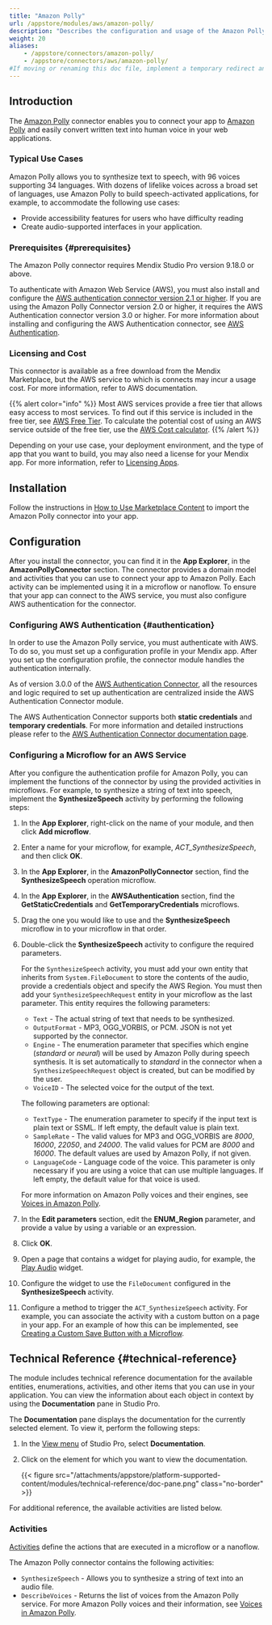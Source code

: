 ```yaml
---
title: "Amazon Polly"
url: /appstore/modules/aws/amazon-polly/
description: "Describes the configuration and usage of the Amazon Polly connector, which is available in the Mendix Marketplace. Amazon Polly uses deep learning technologies to synthesize natural-sounding human speech, so you can convert articles to speech."
weight: 20
aliases:
    - /appstore/connectors/amazon-polly/
    - /appstore/connectors/aws/amazon-polly/
#If moving or renaming this doc file, implement a temporary redirect and let the respective team know they should update the URL in the product. See Mapping to Products for more details. 
---
```


## Introduction

The [Amazon Polly](https://marketplace.mendix.com/link/component/205068) connector enables you to connect your app to [Amazon Polly](https://aws.amazon.com/polly/) and easily convert written text into human voice in your web applications.

### Typical Use Cases

Amazon Polly allows you to synthesize text to speech, with 96 voices supporting 34 languages. With dozens of lifelike voices across a broad set of languages, use Amazon Polly to build speech-activated applications, for example, to accommodate the following use cases:

* Provide accessibility features for users who have difficulty reading
* Create audio-supported interfaces in your application.

### Prerequisites {#prerequisites}

The Amazon Polly connector requires Mendix Studio Pro version 9.18.0 or above.

To authenticate with Amazon Web Service (AWS), you must also install and configure the [AWS authentication connector version 2.1 or higher](https://marketplace.mendix.com/link/component/120333). If you are using the Amazon Polly Connector version 2.0 or higher, it requires the AWS Authentication connector version 3.0 or higher. For more information about installing and configuring the AWS Authentication connector, see [AWS Authentication](/appstore/modules/aws/aws-authentication/).

### Licensing and Cost

This connector is available as a free download from the Mendix Marketplace, but the AWS service to which is connects may incur a usage cost. For more information, refer to AWS documentation.

{{% alert color="info" %}}
Most AWS services provide a free tier that allows easy access to most services. To find out if this service is included in the free tier, see [AWS Free Tier](https://aws.amazon.com/free/). To calculate the potential cost of using an AWS service outside of the free tier, use the [AWS Cost calculator](https://calculator.aws/).
{{% /alert %}}

Depending on your use case, your deployment environment, and the type of app that you want to build, you may also need a license for your Mendix app. For more information, refer to [Licensing Apps](/developerportal/deploy/licensing-apps-outside-mxcloud/).

## Installation

Follow the instructions in [How to Use Marketplace Content](/appstore/use-content/) to import the Amazon Polly connector into your app.

## Configuration

After you install the connector, you can find it in the **App Explorer**, in the **AmazonPollyConnector** section. The connector provides a domain model and activities that you can use to connect your app to Amazon Polly. Each activity can be implemented using it in a microflow or nanoflow. To ensure that your app can connect to the AWS service, you must also configure AWS authentication for the connector.

### Configuring AWS Authentication {#authentication}

In order to use the Amazon Polly service, you must authenticate with AWS. To do so, you must set up a configuration profile in your Mendix app. After you set up the configuration profile, the connector module handles the authentication internally.

As of version 3.0.0 of the [AWS Authentication Connector](https://marketplace.mendix.com/link/component/120333), all the resources and logic required to set up authentication are centralized inside the AWS Authentication Connector module. 

The AWS Authentication Connector supports both **static credentials** and **temporary credentials**. For more information and detailed instructions please refer to the [AWS Authentication Connector documentation page](/appstore/modules/aws/aws-authentication/).

### Configuring a Microflow for an AWS Service

After you configure the authentication profile for Amazon Polly, you can implement the functions of the connector by using the provided activities in microflows. For example, to synthesize a string of text into speech, implement the **SynthesizeSpeech** activity by performing the following steps:

1. In the **App Explorer**, right-click on the name of your module, and then click **Add microflow**.
2. Enter a name for your microflow, for example, *ACT_SynthesizeSpeech*, and then click **OK**.
3. In the **App Explorer**, in the **AmazonPollyConnector** section, find the **SynthesizeSpeech** operation microflow.
4. In the **App Explorer**, in the **AWSAuthentication** section, find the **GetStaticCredentials** and **GetTemporaryCredentials** microflows.
5. Drag the one you would like to use and the **SynthesizeSpeech** microflow in to your microflow in that order.
6. Double-click the **SynthesizeSpeech** activity to configure the required parameters. 
    
    For the `SynthesizeSpeech` activity, you must add your own entity that inherits from `System.FileDocument` to store the contents of the audio, provide a credentials object and specify the AWS Region. You must then add your `SynthesizeSpeechRequest` entity in your microflow as the last parameter. This entity requires the following parameters:

    * `Text` - The actual string of text that needs to be synthesized.
    * `OutputFormat` - MP3, OGG_VORBIS, or PCM. JSON is not yet supported by the connector.
    * `Engine` - The enumeration parameter that specifies which engine (*standard* or *neural*) will be used by Amazon Polly during speech synthesis. It is set automatically to *standard* in the connector when a `SynthesizeSpeechRequest` object is created, but can be modified by the user.
    * `VoiceID` - The selected voice for the output of the text.

    The following parameters are optional:
    * `TextType` - The enumeration parameter to specify if the input text is plain text or SSML. If left empty, the default value is plain text.
    * `SampleRate` - The valid values for MP3 and OGG_VORBIS are *8000*, *16000*, *22050*, and *24000*. The valid values for PCM are *8000* and *16000*. The default values are used by Amazon Polly, if not given.
    * `LanguageCode` - Language code of the voice. This parameter is only necessary if you are using a voice that can use multiple languages. If left empty, the default value for that voice is used. 
    
    For more information on Amazon Polly voices and their engines, see [Voices in Amazon Polly](https://docs.aws.amazon.com/polly/latest/dg/voicelist.html).
7. In the **Edit parameters** section, edit the **ENUM_Region** parameter, and provide a value by using a variable or an expression.
8. Click **OK**.
9. Open a page that contains a widget for playing audio, for example, the [Play Audio](https://marketplace.mendix.com/link/component/120804) widget.
10. Configure the widget to use the `FileDocument` configured in the **SynthesizeSpeech** activity.
11. Configure a method to trigger the `ACT_SynthesizeSpeech` activity. 
    For example, you can associate the activity with a custom button on a page in your app. For an example of how this can be implemented, see [Creating a Custom Save Button with a Microflow](/refguide/creating-a-custom-save-button/).
    
## Technical Reference {#technical-reference}

The module includes technical reference documentation for the available entities, enumerations, activities, and other items that you can use in your application. You can view the information about each object in context by using the **Documentation** pane in Studio Pro.

The **Documentation** pane displays the documentation for the currently selected element. To view it, perform the following steps:

1. In the [View menu](/refguide/view-menu/) of Studio Pro, select **Documentation**.
2. Click on the element for which you want to view the documentation.

    {{< figure src="/attachments/appstore/platform-supported-content/modules/technical-reference/doc-pane.png" class="no-border" >}}

For additional reference, the available activities are listed below.

### Activities

[Activities](/refguide/activities/) define the actions that are executed in a microflow or a nanoflow.

The Amazon Polly connector contains the following activities:

* `SynthesizeSpeech` - Allows you to synthesize a string of text into an audio file.
* `DescribeVoices` - Returns the list of voices from the Amazon Polly service. For more Amazon Polly voices and their information, see [Voices in Amazon Polly](https://docs.aws.amazon.com/polly/latest/dg/voicelist.html).
